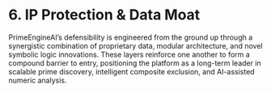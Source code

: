 # 6. IP Protection & Data Moat

PrimeEngineAI’s defensibility is engineered from the ground up through a synergistic combination of proprietary data, modular architecture, and novel symbolic logic innovations. These layers reinforce one another to form a compound barrier to entry, positioning the platform as a long-term leader in scalable prime discovery, intelligent composite exclusion, and AI-assisted numeric analysis.

